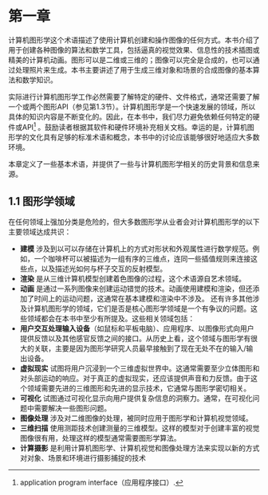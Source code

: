 # 第一章
计算机图形学这个术语描述了使用计算机创建和操作图像的任何方式。本书介绍了用于创建各种图像的算法和数学工具，包括逼真的视觉效果、信息性的技术插图或精美的计算机动画。图形可以是二维或三维的；图像可以完全是合成的，也可以通过处理照片来生成。本书主要讲述了用于生成三维对象和场景的合成图像的基本算法和数学知识。 
 
实际进行计算机图形学工作必然需要了解特定的硬件、文件格式，通常还需要了解一个或两个图形API（参见第1.3节）。计算机图形学是一个快速发展的领域，所以具体的知识内容是不断变化的。因此，在本书中，我们尽力避免依赖任何特定的硬件或API[^1] 。鼓励读者根据其软件和硬件环境补充相关文档。幸运的是，计算机图形学的文化具有足够的标准术语和概念，本书中的讨论应该能够很好地适应大多数环境。 
 
本章定义了一些基本术语，并提供了一些与计算机图形学相关的历史背景和信息来源。

[^1]: application program interface（应用程序接口）.

## 1.1 图形学领域
在任何领域上强加分类是危险的，但大多数图形学从业者会对计算机图形学的以下主要领域达成共识： 
- __建模__ 涉及到以可以存储在计算机上的方式对形状和外观属性进行数学规范。例如，一个咖啡杯可以被描述为一组有序的三维点，连同一些插值规则来连接这些点，以及描述光如何与杯子交互的反射模型。 
- __渲染__ 是从三维计算机模型创建着色图像的过程，这个术语源自艺术领域。 
- __动画__ 是通过一系列图像来创建运动错觉的技术。动画使用建模和渲染，但还添加了时间上的运动问题，这通常在基本建模和渲染中不涉及。 
还有许多其他涉及计算机图形学的领域，它们是否是核心图形学领域是一个有争议的问题。这些领域都会在本书中至少有所提及。这些相关领域包括： 
- __用户交互处理输入设备__（如鼠标和平板电脑）、应用程序、以图像形式向用户提供反馈以及其他感官反馈之间的接口。从历史上看，这个领域与图形学有很大的关联，主要是因为图形学研究人员最早接触到了现在无处不在的输入/输出设备。 
- __虚拟现实__ 试图将用户沉浸到一个三维虚拟世界中。这通常需要至少立体图形和对头部运动的响应。对于真正的虚拟现实，还应该提供声音和力反馈。由于这个领域需要先进的三维图形和先进的显示技术，它通常与图形学密切相关。 
- __可视化__ 试图通过可视化显示向用户提供复杂信息的洞察力。通常，在可视化问题中需要解决一些图形问题。 
- __图像处理__ 涉及对二维图像的处理，被同时应用于图形学和计算机视觉领域。 
- __三维扫描__ 使用测距技术创建测量的三维模型。这样的模型对于创建丰富的视觉图像很有用，处理这样的模型通常需要图形学算法。 
- __计算摄影__ 是利用计算机图形学、计算机视觉和图像处理方法来实现以新的方式对对象、场景和环境进行摄影捕捉的技术